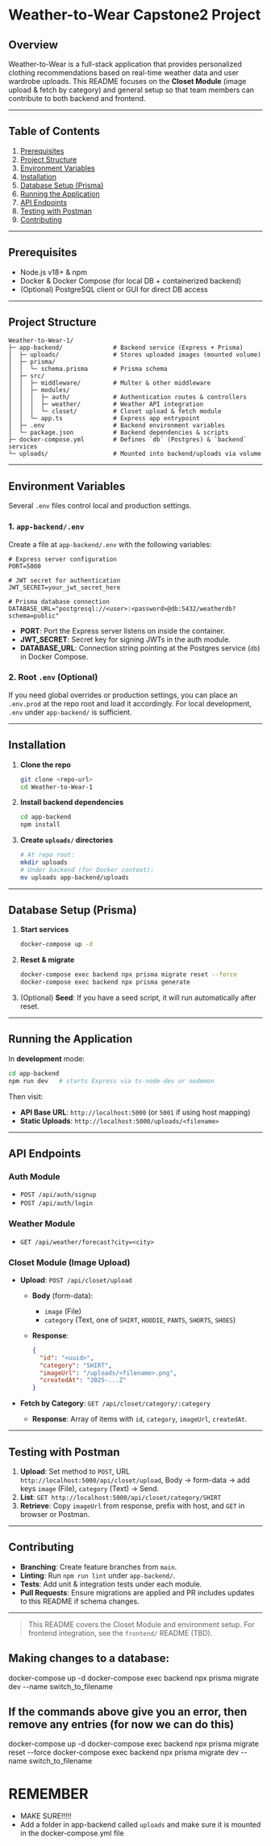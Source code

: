 # Weather-to-Wear Capstone2 Project

## Overview

Weather-to-Wear is a full-stack application that provides personalized clothing recommendations based on real-time weather data and user wardrobe uploads. This README focuses on the **Closet Module** (image upload & fetch by category) and general setup so that team members can contribute to both backend and frontend.

---

## Table of Contents

1. [Prerequisites](#prerequisites)
2. [Project Structure](#project-structure)
3. [Environment Variables](#environment-variables)
4. [Installation](#installation)
5. [Database Setup (Prisma)](#database-setup-prisma)
6. [Running the Application](#running-the-application)
7. [API Endpoints](#api-endpoints)
8. [Testing with Postman](#testing-with-postman)
9. [Contributing](#contributing)

---

## Prerequisites

* Node.js v18+ & npm
* Docker & Docker Compose (for local DB + containerized backend)
* (Optional) PostgreSQL client or GUI for direct DB access

---

## Project Structure

```
Weather-to-Wear-1/
├─ app-backend/              # Backend service (Express + Prisma)
│  ├─ uploads/               # Stores uploaded images (mounted volume)
│  ├─ prisma/
│  │  └─ schema.prisma       # Prisma schema
│  ├─ src/
│  │  ├─ middleware/         # Multer & other middleware
│  │  ├─ modules/
│  │  │  ├─ auth/            # Authentication routes & controllers
│  │  │  ├─ weather/         # Weather API integration
│  │  │  └─ closet/          # Closet upload & fetch module
│  │  └─ app.ts              # Express app entrypoint
│  ├─ .env                   # Backend environment variables
│  └─ package.json           # Backend dependencies & scripts
├─ docker-compose.yml        # Defines `db` (Postgres) & `backend` services
└─ uploads/                  # Mounted into backend/uploads via volume
```

---

## Environment Variables

Several `.env` files control local and production settings.

### 1. `app-backend/.env`

Create a file at `app-backend/.env` with the following variables:

```dotenv
# Express server configuration
PORT=5000

# JWT secret for authentication
JWT_SECRET=your_jwt_secret_here

# Prisma database connection
DATABASE_URL="postgresql://<user>:<password>@db:5432/weatherdb?schema=public"
```

* **PORT**: Port the Express server listens on inside the container.
* **JWT\_SECRET**: Secret key for signing JWTs in the auth module.
* **DATABASE\_URL**: Connection string pointing at the Postgres service (`db`) in Docker Compose.

### 2. Root `.env` (Optional)

If you need global overrides or production settings, you can place an `.env.prod` at the repo root and load it accordingly. For local development, `.env` under `app-backend/` is sufficient.

---

## Installation

1. **Clone the repo**

   ```bash
   git clone <repo-url>
   cd Weather-to-Wear-1
   ```

2. **Install backend dependencies**

   ```bash
   cd app-backend
   npm install
   ```

3. **Create `uploads/` directories**

   ```bash
   # At repo root:
   mkdir uploads
   # Under backend (for Docker context):
   mv uploads app-backend/uploads
   ```

---

## Database Setup (Prisma)

1. **Start services**

   ```bash
   docker-compose up -d
   ```

2. **Reset & migrate**

   ```bash
   docker-compose exec backend npx prisma migrate reset --force
   docker-compose exec backend npx prisma generate
   ```

3. (Optional) **Seed**: If you have a seed script, it will run automatically after reset.

---

## Running the Application

In **development** mode:

```bash
cd app-backend
npm run dev   # starts Express via ts-node-dev or nodemon
```

Then visit:

* **API Base URL**: `http://localhost:5000` (or `5001` if using host mapping)
* **Static Uploads**: `http://localhost:5000/uploads/<filename>`

---

## API Endpoints

### Auth Module

* `POST /api/auth/signup`
* `POST /api/auth/login`

### Weather Module

* `GET /api/weather/forecast?city=<city>`

### Closet Module (Image Upload)

* **Upload**: `POST /api/closet/upload`

  * **Body** (form-data):

    * `image` (File)
    * `category` (Text, one of `SHIRT`, `HOODIE`, `PANTS`, `SHORTS`, `SHOES`)
  * **Response**:

    ```json
    {
      "id": "<uuid>",
      "category": "SHIRT",
      "imageUrl": "/uploads/<filename>.png",
      "createdAt": "2025-...Z"
    }
    ```

* **Fetch by Category**: `GET /api/closet/category/:category`

  * **Response**: Array of items with `id`, `category`, `imageUrl`, `createdAt`.

---

## Testing with Postman

1. **Upload**: Set method to `POST`, URL `http://localhost:5000/api/closet/upload`, Body → form-data → add keys `image` (File), `category` (Text) → Send.
2. **List**: `GET http://localhost:5000/api/closet/category/SHIRT`
3. **Retrieve**: Copy `imageUrl` from response, prefix with host, and `GET` in browser or Postman.

---

## Contributing

* **Branching**: Create feature branches from `main`.
* **Linting**: Run `npm run lint` under `app-backend/`.
* **Tests**: Add unit & integration tests under each module.
* **Pull Requests**: Ensure migrations are applied and PR includes updates to this README if schema changes.

---

> This README covers the Closet Module and environment setup. For frontend integration, see the `frontend/` README (TBD).


## Making changes to a database:
docker-compose up -d
docker-compose exec backend npx prisma migrate dev --name switch_to_filename

## If the commands above give you an error, then remove any entries (for now we can do this)
docker-compose up -d
docker-compose exec backend npx prisma migrate reset --force
docker-compose exec backend npx prisma migrate dev --name switch_to_filename

# REMEMBER
- MAKE SURE!!!!! 
- Add a folder in app-backend called `uploads` and make sure it is mounted in the docker-compose.yml file
